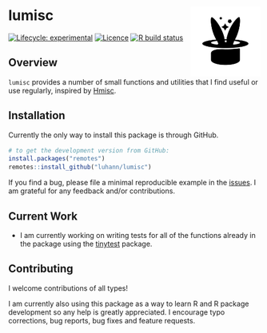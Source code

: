 # lumisc <img src='man/figures/logo.svg' align="right" height="139" />

<!-- badges: start -->

[![Lifecycle: experimental](https://img.shields.io/badge/lifecycle-experimental-orange.svg)](https://www.tidyverse.org/lifecycle/#experimental)
[![Licence](https://img.shields.io/badge/licence-MIT%20+%20file%20LICENSE-green.svg)](https://choosealicense.com/licenses/mit/)
[![R build status](https://github.com/luhann/lumisc/workflows/R-CMD-check/badge.svg)](https://github.com/luhann/lumisc/actions)

<!-- badges: end -->

## Overview

`lumisc` provides a number of small functions and utilities that I find useful or use regularly, inspired by [Hmisc](https://github.com/harrelfe/Hmisc).

## Installation

Currently the only way to install this package is through GitHub.

```r
# to get the development version from GitHub:
install.packages("remotes")
remotes::install_github("luhann/lumisc")
```

If you find a bug, please file a minimal reproducible example in the
[issues](https://github.com/luhann/lumisc/issues). I am grateful for any feedback and/or contributions.

## Current Work

- I am currently working on writing tests for all of the functions already in the package using the [tinytest](https://github.com/markvanderloo/tinytest) package.

## Contributing

I welcome contributions of all types\!

I am currently also using this package as a way to learn R and R package development so any help is greatly appreciated. I encourage typo corrections, bug reports, bug fixes and feature
requests.
